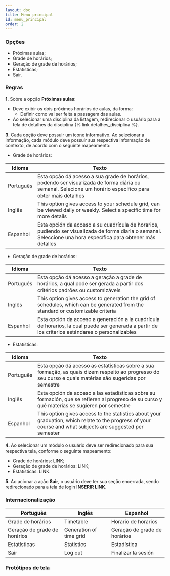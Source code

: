 ```yaml
---
layout: doc
title: Menu principal
id: menu_principal
order: 2
---
```


### Opções

- Próximas aulas;
- Grade de horários;
- Geração de grade de horários;
- Estatísticas;
- Sair.

### Regras

**1.** Sobre a opção **Próximas aulas**:

- Deve exibir os dois próximos horários de aulas, da forma:
	- Definir como vai ser feita a passagem das aulas.
- Ao selecionar uma disciplina da listagem, redirecionar o usuário para a tela de detalhes da disciplina {% link detalhes_disciplina %}.

**3.** Cada opção deve possuir um ícone informativo. Ao selecionar a informação, cada módulo deve possuir sua respectiva informação de contexto, de acordo com o seguinte mapeamento:

- Grade de horários:

| Idioma    | Texto |
| --------- | ----- |
| Português | Esta opção dá acesso a sua grade de horários, podendo ser visualizada de forma diária ou semanal. Selecione um horário específico para obter mais detalhes |
| Inglês    | This option gives access to your schedule grid, can be viewed daily or weekly. Select a specific time for more details |
| Espanhol  | Esta opción da acceso a su cuadrícula de horarios, pudiendo ser visualizada de forma diaria o semanal. Seleccione una hora específica para obtener más detalles |

- Geração de grade de horários:

| Idioma    | Texto |
| --------- | ----- |
| Português | Esta opção dá acesso a geração a grade de horários, a qual pode ser gerada a partir dos critérios padrões ou customizáveis  |
| Inglês    | This option gives access to generation the grid of schedules, which can be generated from the standard or customizable criteria |
| Espanhol  | Esta opción da acceso a generación a la cuadrícula de horarios, la cual puede ser generada a partir de los criterios estándares o personalizables |

- Estatísticas:

| Idioma    | Texto |
| --------- | ----- |
| Português | Esta opção dá acesso as estatísticas sobre a sua formação, as quais dizem respeito ao progresso do seu curso e quais matérias são sugeridas por semestre |
| Inglês    | Esta opción da acceso a las estadísticas sobre su formación, que se refieren al progreso de su curso y qué materias se sugieren por semestre |
| Espanhol  | This option gives access to the statistics about your graduation, which relate to the progress of your course and what subjects are suggested per semester |

**4.** Ao selecionar um módulo o usuário deve ser redirecionado para sua respectiva tela, conforme o seguinte mapeamento:

- Grade de horários: LINK;
- Geração de grade de horários: LINK;
- Estatísticas: LINK. 

**5.** Ao acionar a ação **Sair**, o usuário deve ter sua seção encerrada, sendo redirecionado para a tela de login **INSERIR LINK**.


### Internacionalização

| Português                    | Inglês                  | Espanhol                     |
| ---------------------------- | ----------------------- | ---------------------------- |
| Grade de horários            | Timetable               | Horario de horarios          |
| Geração de grade de horários | Generation of time grid | Geração de grade de horários |
| Estatísticas                 | Statistics              | Estadística                  |
| Sair                         | Log out                 | Finalizar la sesión          |

### Protótipos de tela
